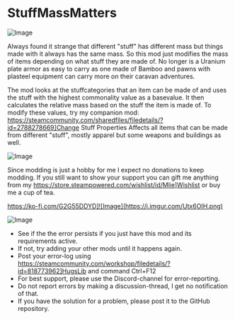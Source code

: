 # StuffMassMatters

![Image](https://i.imgur.com/buuPQel.png)


Always found it strange that different "stuff" has different mass but things made with it always has the same mass.
So this mod just modifies the mass of items depending on what stuff they are made of.
No longer is a Uranium plate armor as easy to carry as one made of Bamboo and pawns with plasteel equipment can carry more on their caravan adventures.

The mod looks at the stuffcategories that an item can be made of and uses the stuff with the highest commonality value as a basevalue.
It then calculates the relative mass based on the stuff the item is made of.
To modify these values, try my companion mod: https://steamcommunity.com/sharedfiles/filedetails/?id=2788278669]Change Stuff Properties
Affects all items that can be made from different "stuff", mostly apparel but some weapons and buildings as well.

![Image](https://i.imgur.com/O0IIlYj.png)

Since modding is just a hobby for me I expect no donations to keep modding. If you still want to show your support you can gift me anything from my https://store.steampowered.com/wishlist/id/Mlie]Wishlist or buy me a cup of tea.

https://ko-fi.com/G2G55DDYD]![Image](https://i.imgur.com/Utx6OIH.png)


![Image](https://i.imgur.com/PwoNOj4.png)



-  See if the the error persists if you just have this mod and its requirements active.
-  If not, try adding your other mods until it happens again.
-  Post your error-log using https://steamcommunity.com/workshop/filedetails/?id=818773962]HugsLib and command Ctrl+F12
-  For best support, please use the Discord-channel for error-reporting.
-  Do not report errors by making a discussion-thread, I get no notification of that.
-  If you have the solution for a problem, please post it to the GitHub repository.


